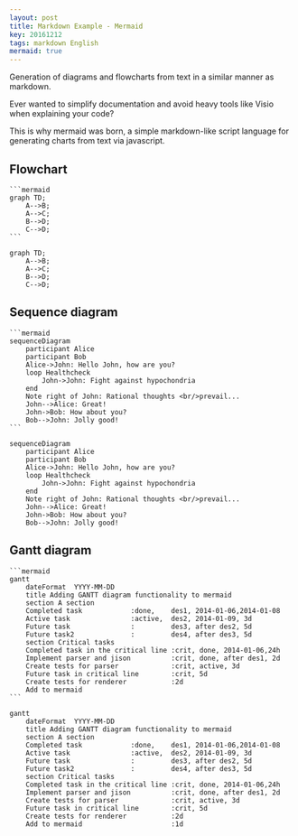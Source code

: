 ```yaml
---
layout: post
title: Markdown Example - Mermaid
key: 20161212
tags: markdown English
mermaid: true
---
```


Generation of diagrams and flowcharts from text in a similar manner as markdown.

Ever wanted to simplify documentation and avoid heavy tools like Visio when explaining your code?

This is why mermaid was born, a simple markdown-like script language for generating charts from text via javascript.

## Flowchart

    ```mermaid
    graph TD;
        A-->B;
        A-->C;
        B-->D;
        C-->D;
    ```

```mermaid
graph TD;
    A-->B;
    A-->C;
    B-->D;
    C-->D;
```

<!--more-->

## Sequence diagram

    ```mermaid
    sequenceDiagram
        participant Alice
        participant Bob
        Alice->John: Hello John, how are you?
        loop Healthcheck
            John->John: Fight against hypochondria
        end
        Note right of John: Rational thoughts <br/>prevail...
        John-->Alice: Great!
        John->Bob: How about you?
        Bob-->John: Jolly good!
    ```

```mermaid
sequenceDiagram
    participant Alice
    participant Bob
    Alice->John: Hello John, how are you?
    loop Healthcheck
        John->John: Fight against hypochondria
    end
    Note right of John: Rational thoughts <br/>prevail...
    John-->Alice: Great!
    John->Bob: How about you?
    Bob-->John: Jolly good!
```

## Gantt diagram

    ```mermaid
    gantt
        dateFormat  YYYY-MM-DD
        title Adding GANTT diagram functionality to mermaid
        section A section
        Completed task            :done,    des1, 2014-01-06,2014-01-08
        Active task               :active,  des2, 2014-01-09, 3d
        Future task               :         des3, after des2, 5d
        Future task2              :         des4, after des3, 5d
        section Critical tasks
        Completed task in the critical line :crit, done, 2014-01-06,24h
        Implement parser and jison          :crit, done, after des1, 2d
        Create tests for parser             :crit, active, 3d
        Future task in critical line        :crit, 5d
        Create tests for renderer           :2d
        Add to mermaid
    ```


```mermaid
gantt
    dateFormat  YYYY-MM-DD
    title Adding GANTT diagram functionality to mermaid
    section A section
    Completed task            :done,    des1, 2014-01-06,2014-01-08
    Active task               :active,  des2, 2014-01-09, 3d
    Future task               :         des3, after des2, 5d
    Future task2              :         des4, after des3, 5d
    section Critical tasks
    Completed task in the critical line :crit, done, 2014-01-06,24h
    Implement parser and jison          :crit, done, after des1, 2d
    Create tests for parser             :crit, active, 3d
    Future task in critical line        :crit, 5d
    Create tests for renderer           :2d
    Add to mermaid                      :1d
```

